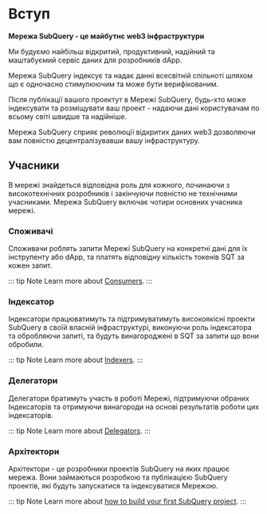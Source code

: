 # Вступ

**Мережа SubQuery - це майбутнє web3 інфраструктури**

Ми будуємо найбільш відкритий, продуктивний, надійний та маштабуємий сервіс даних для розробників dApp.

Мережа SubQuery індексує та надає данні всесвітній спільноті шляхом що є одночасно стимулюючим та може бути верифікованим.

Після публікації вашого проектут в Мережі SubQuery, будь-хто може індексувати та розміщувати ваш проект - надаючи дані користувачам по всьому світі швидше та надійніше.

Мережа SubQuery сприяє революції відкритих даних web3 дозволяючи вам повністю децентралізувавши вашу інфраструктуру.

## Учасники

В мережі знайдеться відповідна роль для кожного, починаючи з високотехнічних розробників і закінчуючи повністю не технічними учасниками. Мережа SubQuery включає чотири основних учасника мережі.

### Споживачі

Споживачи роблять запити Мережі SubQuery на конкретні дані для їх інструпенту або dApp, та платять відповідну кількість токенів SQT за кожен запит.

::: tip Note Learn more about [Consumers](./consumers.md). :::

### Індексатор

Індексатори працюватимуть та підтримуватимуть високоякісні проекти SubQuery в своїй власній інфраструктурі, виконуючи роль індексатора та обробляючи запиті, та будуть винагороджені в SQT за запити що вони обробили.

::: tip Note Learn more about [Indexers](./indexers.md). :::

### Делегатори

Делегатори братимуть участь в роботі Мережі, підтримуючи обраних Індексаторів та отримуючи винагороди на основі результатів роботи цих індексаторів.

::: tip Note Learn more about [Delegators](./delegators.md). :::

### Архітектори

Архітектори - це розробники проектів SubQuery на яких працює мережа. Вони займаються розробкою та публікацією SubQuery проектів, які будуть запускатися та індексуватися Мережою.

::: tip Note Learn more about [how to build your first SubQuery project](../build/introduction.md). :::
